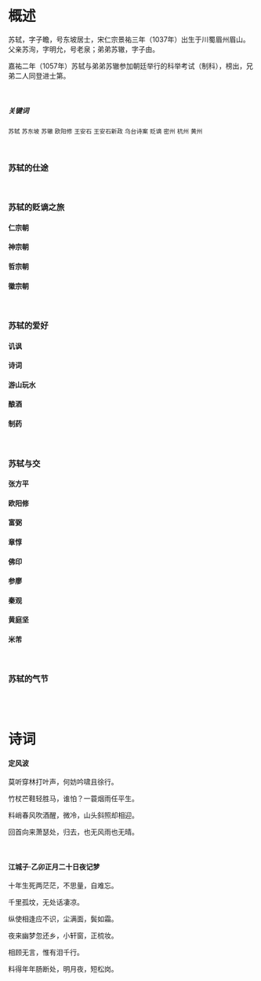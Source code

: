 <h1>概述</h1>
<p>
苏轼，字子瞻，号东坡居士，宋仁宗景祐三年（1037年）出生于川蜀眉州眉山。父亲苏洵，字明允，号老泉；弟弟苏辙，字子由。
</p>
<p>嘉祐二年（1057年）苏轼与弟弟苏辙参加朝廷举行的科举考试（制科），榜出，兄弟二人同登进士第。</p>
<p></p>

<br/>
<h5>关键词</h5>

`苏轼` `苏东坡` `苏辙` `欧阳修` `王安石` `王安石新政` `乌台诗案` `贬谪` `密州` `杭州` `黄州`

<br/>
<h3>苏轼的仕途</h3>

<br/>
<h3>苏轼的贬谪之旅</h3>
<h4>仁宗朝</h4>
<h4>神宗朝</h4>
<h4>哲宗朝</h4>
<h4>徽宗朝</h4>

<br/>
<h3>苏轼的爱好</h3>
<h4>讥讽</h4>
<h4>诗词</h4>
<h4>游山玩水</h4>
<h4>酿酒</h4>
<h4>制药</h4>

<br/>
<h3>苏轼与交</h3>
<h4>张方平</h4>
<h4>欧阳修</h4>
<h4>富弼</h4>
<h4>章惇</h4>
<h4>佛印</h4>
<h4>参廖</h4>
<h4>秦观</h4>
<h4>黄庭坚</h4>
<h4>米芾</h4>

<br/>
<h3>苏轼的气节</h3>

<br/>
<br/>
<h1>诗词</h1>
<h4>定风波</h4>
<p>莫听穿林打叶声，何妨吟啸且徐行。</p>
<p>竹杖芒鞋轻胜马，谁怕？一蓑烟雨任平生。</p>
<p>料峭春风吹酒醒，微冷，山头斜照却相迎。</p>
<p>回首向来萧瑟处，归去，也无风雨也无晴。</p>

<br/>
<h4>江城子·乙卯正月二十日夜记梦</h4>
<p>十年生死两茫茫，不思量，自难忘。</p>
<p>千里孤坟，无处话凄凉。</p>
<p>纵使相逢应不识，尘满面，鬓如霜。</p>
<p>夜来幽梦忽还乡，小轩窗，正梳妆。</p>
<p>相顾无言，惟有泪千行。</p>
<p>料得年年肠断处，明月夜，短松岗。</p>
